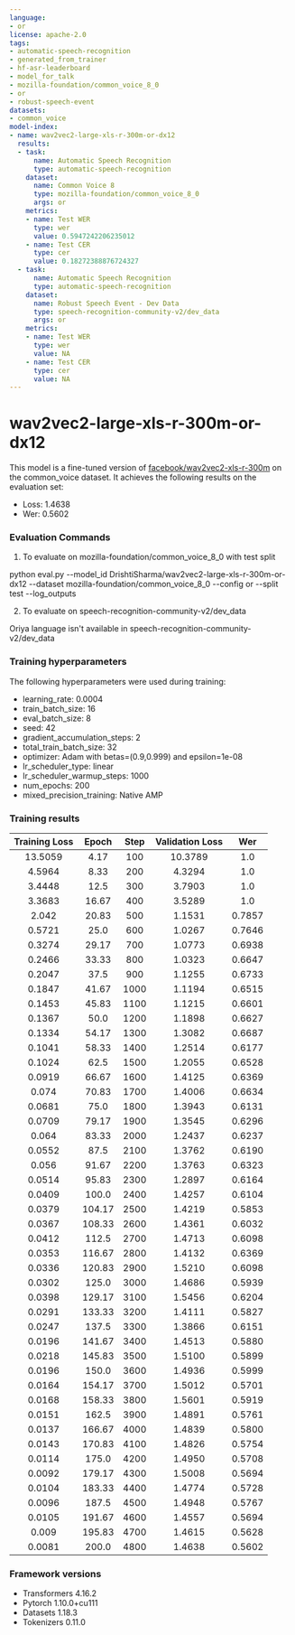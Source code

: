```yaml
---
language:
- or
license: apache-2.0
tags:
- automatic-speech-recognition
- generated_from_trainer
- hf-asr-leaderboard
- model_for_talk
- mozilla-foundation/common_voice_8_0
- or
- robust-speech-event
datasets:
- common_voice
model-index:
- name: wav2vec2-large-xls-r-300m-or-dx12
  results:
  - task:
      name: Automatic Speech Recognition
      type: automatic-speech-recognition
    dataset:
      name: Common Voice 8
      type: mozilla-foundation/common_voice_8_0
      args: or
    metrics:
    - name: Test WER
      type: wer
      value: 0.5947242206235012
    - name: Test CER
      type: cer
      value: 0.18272388876724327
  - task:
      name: Automatic Speech Recognition
      type: automatic-speech-recognition
    dataset:
      name: Robust Speech Event - Dev Data
      type: speech-recognition-community-v2/dev_data
      args: or
    metrics:
    - name: Test WER
      type: wer
      value: NA
    - name: Test CER
      type: cer
      value: NA
---
```


<!-- This model card has been generated automatically according to the information the Trainer had access to. You
should probably proofread and complete it, then remove this comment. -->

# wav2vec2-large-xls-r-300m-or-dx12

This model is a fine-tuned version of [facebook/wav2vec2-xls-r-300m](https://huggingface.co/facebook/wav2vec2-xls-r-300m) on the common_voice dataset.
It achieves the following results on the evaluation set:
- Loss: 1.4638
- Wer: 0.5602

### Evaluation Commands

1. To evaluate on mozilla-foundation/common_voice_8_0 with test split

python eval.py --model_id DrishtiSharma/wav2vec2-large-xls-r-300m-or-dx12 --dataset mozilla-foundation/common_voice_8_0 --config or --split test --log_outputs

2. To evaluate on speech-recognition-community-v2/dev_data

Oriya language isn't available in speech-recognition-community-v2/dev_data

### Training hyperparameters

The following hyperparameters were used during training:
- learning_rate: 0.0004
- train_batch_size: 16
- eval_batch_size: 8
- seed: 42
- gradient_accumulation_steps: 2
- total_train_batch_size: 32
- optimizer: Adam with betas=(0.9,0.999) and epsilon=1e-08
- lr_scheduler_type: linear
- lr_scheduler_warmup_steps: 1000
- num_epochs: 200
- mixed_precision_training: Native AMP

### Training results

| Training Loss | Epoch  | Step | Validation Loss | Wer    |
|:-------------:|:------:|:----:|:---------------:|:------:|
| 13.5059       | 4.17   | 100  | 10.3789         | 1.0    |
| 4.5964        | 8.33   | 200  | 4.3294          | 1.0    |
| 3.4448        | 12.5   | 300  | 3.7903          | 1.0    |
| 3.3683        | 16.67  | 400  | 3.5289          | 1.0    |
| 2.042         | 20.83  | 500  | 1.1531          | 0.7857 |
| 0.5721        | 25.0   | 600  | 1.0267          | 0.7646 |
| 0.3274        | 29.17  | 700  | 1.0773          | 0.6938 |
| 0.2466        | 33.33  | 800  | 1.0323          | 0.6647 |
| 0.2047        | 37.5   | 900  | 1.1255          | 0.6733 |
| 0.1847        | 41.67  | 1000 | 1.1194          | 0.6515 |
| 0.1453        | 45.83  | 1100 | 1.1215          | 0.6601 |
| 0.1367        | 50.0   | 1200 | 1.1898          | 0.6627 |
| 0.1334        | 54.17  | 1300 | 1.3082          | 0.6687 |
| 0.1041        | 58.33  | 1400 | 1.2514          | 0.6177 |
| 0.1024        | 62.5   | 1500 | 1.2055          | 0.6528 |
| 0.0919        | 66.67  | 1600 | 1.4125          | 0.6369 |
| 0.074         | 70.83  | 1700 | 1.4006          | 0.6634 |
| 0.0681        | 75.0   | 1800 | 1.3943          | 0.6131 |
| 0.0709        | 79.17  | 1900 | 1.3545          | 0.6296 |
| 0.064         | 83.33  | 2000 | 1.2437          | 0.6237 |
| 0.0552        | 87.5   | 2100 | 1.3762          | 0.6190 |
| 0.056         | 91.67  | 2200 | 1.3763          | 0.6323 |
| 0.0514        | 95.83  | 2300 | 1.2897          | 0.6164 |
| 0.0409        | 100.0  | 2400 | 1.4257          | 0.6104 |
| 0.0379        | 104.17 | 2500 | 1.4219          | 0.5853 |
| 0.0367        | 108.33 | 2600 | 1.4361          | 0.6032 |
| 0.0412        | 112.5  | 2700 | 1.4713          | 0.6098 |
| 0.0353        | 116.67 | 2800 | 1.4132          | 0.6369 |
| 0.0336        | 120.83 | 2900 | 1.5210          | 0.6098 |
| 0.0302        | 125.0  | 3000 | 1.4686          | 0.5939 |
| 0.0398        | 129.17 | 3100 | 1.5456          | 0.6204 |
| 0.0291        | 133.33 | 3200 | 1.4111          | 0.5827 |
| 0.0247        | 137.5  | 3300 | 1.3866          | 0.6151 |
| 0.0196        | 141.67 | 3400 | 1.4513          | 0.5880 |
| 0.0218        | 145.83 | 3500 | 1.5100          | 0.5899 |
| 0.0196        | 150.0  | 3600 | 1.4936          | 0.5999 |
| 0.0164        | 154.17 | 3700 | 1.5012          | 0.5701 |
| 0.0168        | 158.33 | 3800 | 1.5601          | 0.5919 |
| 0.0151        | 162.5  | 3900 | 1.4891          | 0.5761 |
| 0.0137        | 166.67 | 4000 | 1.4839          | 0.5800 |
| 0.0143        | 170.83 | 4100 | 1.4826          | 0.5754 |
| 0.0114        | 175.0  | 4200 | 1.4950          | 0.5708 |
| 0.0092        | 179.17 | 4300 | 1.5008          | 0.5694 |
| 0.0104        | 183.33 | 4400 | 1.4774          | 0.5728 |
| 0.0096        | 187.5  | 4500 | 1.4948          | 0.5767 |
| 0.0105        | 191.67 | 4600 | 1.4557          | 0.5694 |
| 0.009         | 195.83 | 4700 | 1.4615          | 0.5628 |
| 0.0081        | 200.0  | 4800 | 1.4638          | 0.5602 |


### Framework versions

- Transformers 4.16.2
- Pytorch 1.10.0+cu111
- Datasets 1.18.3
- Tokenizers 0.11.0
